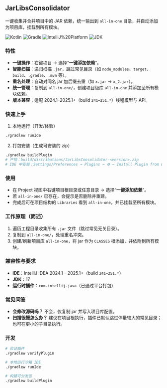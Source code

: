## JarLibsConsolidator

一键收集并合并项目中的 JAR 依赖，统一输出到 `all-in-one` 目录，并自动添加为项目库，挂载到所有模块。

![Kotlin](https://img.shields.io/badge/Kotlin-1.9.25-7F52FF?logo=kotlin) ![Gradle](https://img.shields.io/badge/Gradle-8.x-02303A?logo=gradle) ![IntelliJ%20Platform](https://img.shields.io/badge/IntelliJ%20Platform-241--251.*-000?logo=intellijidea) ![JDK](https://img.shields.io/badge/JDK-17-5382A1)

### 特性
- **一键操作**：右键项目 → 选择“**一键添加依赖**”。
- **智能扫描**：递归扫描 `.jar`，跳过常见目录（如 `node_modules`、`target`、`build`、`.gradle`、`.mvn` 等）。
- **重名处理**：自动对同名 jar 加后缀去重（如 `x.jar` → `x_2.jar`）。
- **统一管理**：复制到 `all-in-one/`，创建项目级库 `all-in-one` 并添加至所有模块依赖。
- **版本兼容**：适配 2024.1–2025.1+（build `241`–`251.*`）线程模型与 API。

### 快速上手
1) 本地运行（开发/体验）

```bash
./gradlew runIde
```

2) 打包安装（生成可安装的 zip）

```bash
./gradlew buildPlugin
# 产物：build/distributions/JarLibsConsolidator-<version>.zip
# IDE 中安装：Settings/Preferences → Plugins → ⚙ → Install Plugin from Disk…
```

### 使用
- 在 Project 视图中右键项目根目录或任意目录 → 选择“**一键添加依赖**”。
- 若 `all-in-one/` 已存在，会提示是否删除并重建。
- 完成后可在项目结构的 `Libraries` 看到 `all-in-one`，并已挂载至所有模块。

### 工作原理（简述）
1. 遍历工程目录收集所有 `.jar` 文件（跳过常见无关目录）。
2. 复制到 `all-in-one/`，处理重名冲突。
3. 创建/刷新项目库 `all-in-one`，将 jar 作为 `CLASSES` 根添加，并依附到所有模块。

### 兼容性与要求
- **IDE**：IntelliJ IDEA 2024.1 – 2025.1+（build `241`–`251.*`）
- **JDK**：17
- **运行时插件**：`com.intellij.java`（已通过平台打包）

### 常见问答
- **会修改源码吗？** 不会，仅复制 jar 并写入项目库配置。
- **扫描很慢怎么办？** 建议在项目根执行，插件已默认跳过体量较大的常见目录；也可在更小的子目录执行。

### 开发
```bash
# 验证插件
./gradlew verifyPlugin

# 本地运行沙箱 IDE
./gradlew runIde

# 构建可分发包
./gradlew buildPlugin
```

